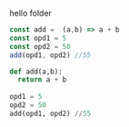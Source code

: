 hello folder

```javascript
const add =  (a,b) => a + b
const opd1 = 5
const opd2 = 50
add(opd1, opd2) //55
```

```python
def add(a,b):
  return a + b
  
opd1 = 5
opd2 = 50
add(opd1, opd2) //55
```
